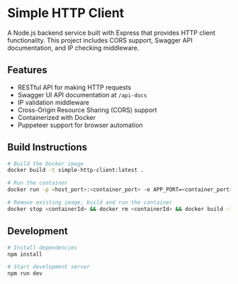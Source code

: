 # Simple HTTP Client

A Node.js backend service built with Express that provides HTTP client functionality. This project includes CORS support, Swagger API documentation, and IP checking middleware.

## Features

- RESTful API for making HTTP requests
- Swagger UI API documentation at `/api-docs`
- IP validation middleware
- Cross-Origin Resource Sharing (CORS) support
- Containerized with Docker
- Puppeteer support for browser automation

## Build Instructions

```bash
# Build the Docker image
docker build -t simple-http-client:latest .

# Run the container
docker run -p <host_port>:<container_port> -e APP_PORT=<container_port> simple-http-client:latest

# Remove existing image, build and run the container
docker stop <containerId> && docker rm <containerId> && docker build -t simple-http-client:latest . && docker run -p 4445:4445 -e APP_PORT=4445 simple-http-client:latest
```

## Development

```bash
# Install dependencies
npm install

# Start development server
npm run dev
```
